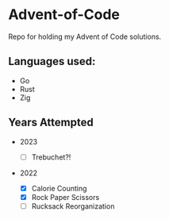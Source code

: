 # Advent-of-Code

Repo for holding my Advent of Code solutions.

## Languages used:

- Go
- Rust
- Zig

## Years Attempted

- 2023

  - [ ] Trebuchet?!

- 2022

  - [x] Calorie Counting
  - [x] Rock Paper Scissors
  - [ ] Rucksack Reorganization
